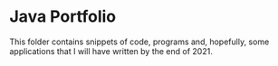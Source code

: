 # Java Portfolio
This folder contains snippets of code, programs and, hopefully, some applications that I will have written by the end of 2021.